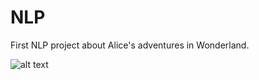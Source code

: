 # NLP

First NLP project about Alice's adventures in Wonderland.

![alt text](https://i.ibb.co/thR4vn4/nlp.jpg)

